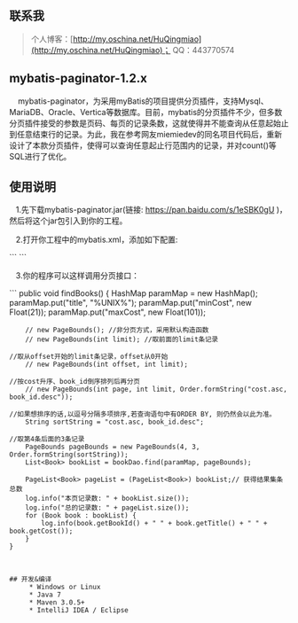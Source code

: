 ## 联系我
> 个人博客：[http://my.oschina.net/HuQingmiao](http://my.oschina.net/HuQingmiao)；
> QQ：443770574


## mybatis-paginator-1.2.x
&nbsp;&nbsp;&nbsp;&nbsp;mybatis-paginator，为采用myBatis的项目提供分页插件，支持Mysql、MariaDB、Oracle、Vertica等数据库。目前，mybatis的分页插件不少，但多数分页插件接受的参数是页码、每页的记录条数，这就使得并不能查询从任意起始止到任意结束行的记录。为此，我在参考网友miemiedev的同名项目代码后，重新设计了本款分页插件，使得可以查询任意起止行范围内的记录，并对count()等SQL进行了优化。

 
## 使用说明
&nbsp;&nbsp;&nbsp;1.先下载mybatis-paginator.jar(链接: https://pan.baidu.com/s/1eSBK0gU )，然后将这个jar包引入到你的工程。
<p/>
&nbsp;&nbsp;&nbsp;2.打开你工程中的mybatis.xml，添加如下配置:
<p/>
```
    <plugins>
        <plugin interceptor="com.github.walker.mybatis.paginator.OffsetLimitInterceptor">
            <property name="dialectClass" value="com.github.walker.mybatis.paginator.dialect.MySQLDialect"/>
        </plugin>
    </plugins>
```
<p/>
&nbsp;&nbsp;&nbsp;3.你的程序可以这样调用分页接口：
<p/>
```
    public void findBooks() {
        HashMap<String, Object> paramMap = new HashMap<String, Object>();
        paramMap.put("title", "%UNIX%");
        paramMap.put("minCost", new Float(21));
        paramMap.put("maxCost", new Float(101));

        // new PageBounds(); //非分页方式，采用默认构造函数
        // new PageBounds(int limit); //取前面的limit条记录

	//取从offset开始的limit条记录，offset从0开始
        // new PageBounds(int offset, int limit); 

	//按cost升序、book_id倒序排列后再分页
        // new PageBounds(int page, int limit, Order.formString("cost.asc, book_id.desc"));

	//如果想排序的话,以逗号分隔多项排序,若查询语句中有ORDER BY, 则仍然会以此为准。
        String sortString = "cost.asc, book_id.desc";
	
	//取第4条后面的3条记录
        PageBounds pageBounds = new PageBounds(4, 3, Order.formString(sortString));
        List<Book> bookList = bookDao.find(paramMap, pageBounds);

        PageList<Book> pageList = (PageList<Book>) bookList;// 获得结果集条总数
        log.info("本页记录数: " + bookList.size());
        log.info("总的记录数: " + pageList.size());
        for (Book book : bookList) {
            log.info(book.getBookId() + " " + book.getTitle() + " " + book.getCost());
        }
    }
```


## 开发&编译
     * Windows or Linux
     * Java 7
     * Maven 3.0.5+
     * IntelliJ IDEA / Eclipse
